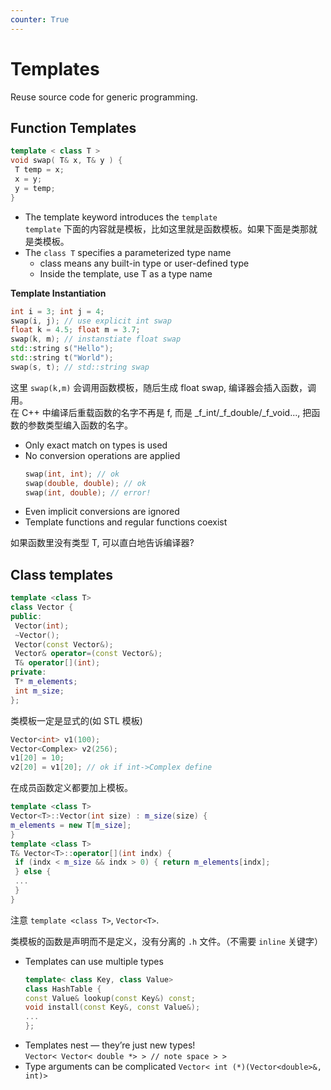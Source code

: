 ```yaml
---
counter: True  
---
```


# Templates

Reuse source code for generic programming.

## Function Templates

``` C++
template < class T > 
void swap( T& x, T& y ) { 
 T temp = x; 
 x = y; 
 y = temp; 
}
```

* The template keyword introduces the `template`  
`template` 下面的内容就是模板，比如这里就是函数模板。如果下面是类那就是类模板。
* The `class T` specifies a parameterized type name 
    * class means any built-in type or user-defined type 
    * Inside the template, use T as a type name

**Template Instantiation**  
``` C++
int i = 3; int j = 4; 
swap(i, j); // use explicit int swap 
float k = 4.5; float m = 3.7; 
swap(k, m); // instanstiate float swap 
std::string s("Hello"); 
std::string t("World"); 
swap(s, t); // std::string swap 
```
这里 `swap(k,m)` 会调用函数模板，随后生成 float swap, 编译器会插入函数，调用。  
在 C++ 中编译后重载函数的名字不再是 f, 而是 _f_int/_f_double/_f_void..., 把函数的参数类型编入函数的名字。  

* Only exact match on types is used 
* No conversion operations are applied 
    ``` C++
    swap(int, int); // ok 
    swap(double, double); // ok 
    swap(int, double); // error!
    ```
* Even implicit conversions are ignored 
* Template functions and regular functions coexist

如果函数里没有类型 T, 可以直白地告诉编译器?

## Class templates

``` C++
template <class T> 
class Vector { 
public: 
 Vector(int); 
 ~Vector(); 
 Vector(const Vector&); 
 Vector& operator=(const Vector&); 
 T& operator[](int); 
private: 
 T* m_elements; 
 int m_size; 
};
```

类模板一定是显式的(如 STL 模板)

``` C++
Vector<int> v1(100); 
Vector<Complex> v2(256); 
v1[20] = 10; 
v2[20] = v1[20]; // ok if int->Complex define
```

在成员函数定义都要加上模板。

``` C++
template <class T> 
Vector<T>::Vector(int size) : m_size(size) { 
m_elements = new T[m_size]; 
} 
template <class T> 
T& Vector<T>::operator[](int indx) { 
 if (indx < m_size && indx > 0) { return m_elements[indx]; 
 } else { 
 ... 
 } 
}
```
注意 `template <class T>`, `Vector<T>`.  

类模板的函数是声明而不是定义，没有分离的 `.h` 文件。（不需要 `inline` 关键字）  

* Templates can use multiple types   
    ``` C++
    template< class Key, class Value> 
    class HashTable { 
    const Value& lookup(const Key&) const; 
    void install(const Key&, const Value&); 
    ... 
    }; 
    ```
* Templates nest — they’re just new types!   
`Vector< Vector< double *> > // note space > > `
* Type arguments can be complicated 
`Vector< int (*)(Vector<double>&, int)>`  
